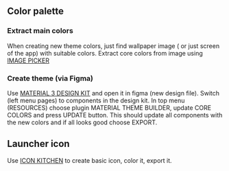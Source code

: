 ## Color palette

### Extract main colors
When creating new theme colors, just find wallpaper image ( or just screen of the app) with suitable colors.
Extract core colors from image using [IMAGE PICKER]

### Create theme (via Figma)
Use [MATERIAL 3 DESIGN KIT] and open it in figma (new design file). Switch (left menu pages) to components in the design kit.
In top menu (RESOURCES) choose plugin MATERIAL THEME BUILDER, update CORE COLORS and press UPDATE button.
This should update all components with the new colors and if all looks good choose EXPORT.

## Launcher icon

Use [ICON KITCHEN] to create basic icon, color it, export it.










[IMAGE PICKER]: https://coolors.co/image-picker
[MATERIAL 3 DESIGN KIT]: https://www.figma.com/community/file/1035203688168086460
[ICON KITCHEN]: https://icon.kitchen/